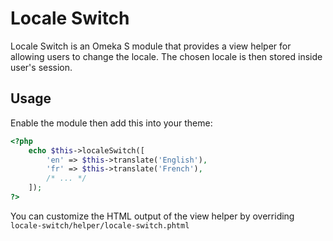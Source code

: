 # Locale Switch

Locale Switch is an Omeka S module that provides a view helper for allowing
users to change the locale. The chosen locale is then stored inside user's
session.

## Usage

Enable the module then add this into your theme:

```php
<?php
    echo $this->localeSwitch([
        'en' => $this->translate('English'),
        'fr' => $this->translate('French'),
        /* ... */
    ]);
?>
```

You can customize the HTML output of the view helper by overriding
`locale-switch/helper/locale-switch.phtml`
